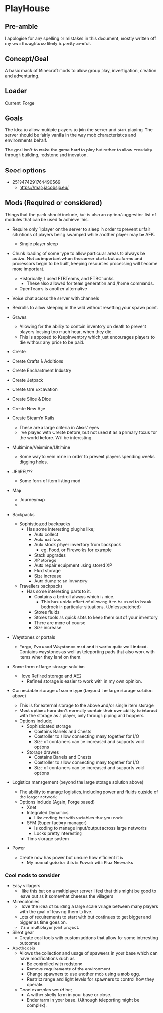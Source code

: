 # PlayHouse

## Pre-amble

I apologise for any spelling or mistakes in this document, mostly written off my own thoughts so likely is pretty aweful.

## Concept/Goal

A basic mack of Minecraft mods to allow group play, investigation, creation and adventuring.

## Loader

Current: Forge

## Goals

The idea to allow multiple players to join the server and start playing.
The server should be fairly vanilla in the way mob characteristics and environments behalf.

The goal isn't to make the game hard to play but rather to allow creativity through building, redstone and inovation.

## Seed options

- 2519474291764490569
  - https://map.jacobsjo.eu/

## Mods (Required or considered)

Things that the pack should include, but is also an option/suggestion list of modules that can be used to achieve this.

- Require only 1 player on the server to sleep in order to prevent unfair situations of players being swamped while another player may be AFK.
    - Single player sleep
- Chunk loading of some type to allow particular areas to always be active. Not as important when the server starts but as farms and processors begin to be built, keeping resources processing will become more important.
    - Historically, I used FTBTeams, and FTBChunks
        - These also allowed for team generation and /home commands.
    - OpenTeams is another alternative
- Voice chat across the server with channels
- Bedrolls to allow sleeping in the wild without resetting your spawn point.
- Graves
    - Allowing for the ability to contain inventory on death to prevent players loosing too much heart when they die.
    - This is apposed to KeepInventory which just encourages players to die without any price to be paid.
- Create
- Create Crafts & Additions
- Create Enchantment Industry
- Create Jetpack
- Create Ore Excavation
- Create Slice & Dice
- Create New Age
- Create Steam'n'Rails
    - These are a large criteria in Alexs' eyes
    - I've played with Create before, but not used it as a primary focus for the world before. Will be interesting.
- Multimine/Veinmine/Ultimine
    - Some way to vein mine in order to prevent players spending weeks digging holes.
- JEI/REI/??
    - Some form of item listing mod
- Map
    - Journeymap
    - 
- Backpacks
    - Sophisticated backpacks
        - Has some interesting plugins like;
            - Auto collect
            - Auto eat food
            - Auto stock player inventory from backpack
                - eg. Food, or Fireworks for example
            - Stack upgrades
            - XP storage
            - Auto repair equipment using stored XP
            - Fluid storage
            - Size increase
            - Auto dump to an inventory
    - Travellers packpacks
        - Has some interesting parts to it.
            - Contains a bedroll always which is nice.
                - This has a side effect of allowing it to be used to break bedrock in particular situations. (Unless patched)
            - Stores fluids
            - Stores tools as quick slots to keep them out of your inventory
            - There are more of course
            - Size increase
- Waystones or portals
    - Forge, I've used Waystones mod and it works quite well indeed.
        Contains waystones as well as teleporting pads that also work with items when they land on them.
- Some form of large storage solution.
    - I love Refined storage and AE2
        - Refined storage is easier to work with in my own opinion.
- Connectable storage of some type (beyond the large storage solution above)
    - This is for external storage to the above and/or single item storage
    - Most options here don't normally contain their own ability to interact with the storage as a player, only through piping and hoppers.
    - Options include;
        - Sophisticated storage
            - Contains Barrels and Chests
            - Controller to allow connecting many together for I/O
            - Size of containers can be increased and supports void options
        - Storage drawes
            - Contains Barrels and Chests
            - Controller to allow connecting many together for I/O
            - Size of containers can be increased and supports void options
        
- Logistics management (beyond the large storage solution above)
    - The ability to manage logistics, including power and fluids outside of the larger network
    - Options include (Again, Forge based)
        - Xnet
        - Integrated Dynamics
            - Like coding but with variables that you code
        - SFM (Super factory manager)
            - Is coding to manage input/output across large networks
            - Looks pretty interesting
        - Tims storage system
- Power
    - Create now has power but unsure how efficient it is
        - My normal goto for this is Powah with Flux Networks

### Cool mods to consider

- Easy villagers
    - I like this but on a multiplayer server I feel that this might be good to leave out as it somewhat cheeses the villagers
- Minecolonies
    - I love the idea of building a large scale village between many players with the goal of leaving them to live.
    - Lots of requirements to start with but continues to get bigger and bigger as time goes on.
    - It's a multiplayer joint project.
- Silent gear
    - Create cool tools with custom addons that allow for some interesting outcomes
- Apotheosis
    - Allows the collection and usage of spawners in your base which can have modifications such as
        - Be controlled with redstone
        - Remove requirements of the environment
        - Change spawners to use another mob using a mob egg.
        - Restrict range and light levels for spawners to control how they operate.
    - Good examples would be;
        - A wither skelly farm in your base or close.
        - Ender farm in your base. (Although teleporting might be complex).

    
